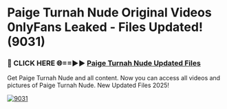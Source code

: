 # Paige Turnah Nude Original Videos 0nlyFans Leaked - Files Updated! (9031)

<h3>🔴 CLICK HERE 🌐==►► <a href="https://tinyurl.com/4mcuefdz" rel="nofollow">Paige Turnah Nude Updated Files</a></h3>

Get Paige Turnah Nude and all content. Now you can access all videos and pictures of Paige Turnah Nude. New Updated Files 2025!

[![9031](https://i.imgur.com/StAQSOY.gif)](https://tinyurl.com/4mcuefdz)

